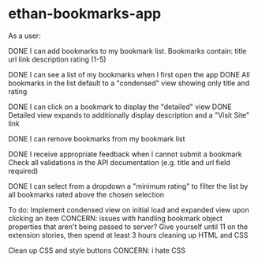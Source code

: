 # ethan-bookmarks-app

As a user:

DONE I can add bookmarks to my bookmark list. Bookmarks contain:
title
url link
description
rating (1-5)

DONE I can see a list of my bookmarks when I first open the app
DONE All bookmarks in the list default to a "condensed" view showing only title and rating

DONE I can click on a bookmark to display the "detailed" view
DONE Detailed view expands to additionally display description and a "Visit Site" link

DONE I can remove bookmarks from my bookmark list

DONE I receive appropriate feedback when I cannot submit a bookmark
Check all validations in the API documentation (e.g. title and url field required)

DONE I can select from a dropdown a "minimum rating" to filter the list by all bookmarks rated above the chosen selection


To do:
Implement condensed view on initial load and expanded view upon clicking an item
CONCERN: issues with handling bookmark object properties that aren't being passed to server?
Give yourself until 11 on the extension stories, then spend at least 3 hours cleaning up HTML and CSS

Clean up CSS and style buttons
CONCERN: i hate CSS